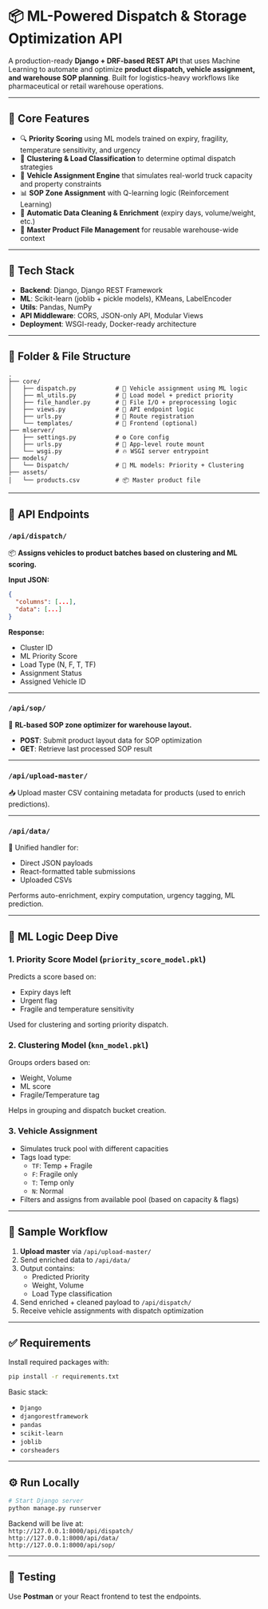 # 📦 ML-Powered Dispatch & Storage Optimization API

A production-ready **Django + DRF-based REST API** that uses Machine Learning to automate and optimize **product dispatch, vehicle assignment, and warehouse SOP planning**. Built for logistics-heavy workflows like pharmaceutical or retail warehouse operations.

---

## 🚀 Core Features

- 🔍 **Priority Scoring** using ML models trained on expiry, fragility, temperature sensitivity, and urgency
- 🧠 **Clustering & Load Classification** to determine optimal dispatch strategies
- 🚚 **Vehicle Assignment Engine** that simulates real-world truck capacity and property constraints
- 📊 **SOP Zone Assignment** with Q-learning logic (Reinforcement Learning)
- 🧼 **Automatic Data Cleaning & Enrichment** (expiry days, volume/weight, etc.)
- 🔄 **Master Product File Management** for reusable warehouse-wide context

---

## 🧩 Tech Stack

- **Backend**: Django, Django REST Framework
- **ML**: Scikit-learn (joblib + pickle models), KMeans, LabelEncoder
- **Utils**: Pandas, NumPy
- **API Middleware**: CORS, JSON-only API, Modular Views
- **Deployment**: WSGI-ready, Docker-ready architecture

---

## 📂 Folder & File Structure

```
.
├── core/
│   ├── dispatch.py           # 🚚 Vehicle assignment using ML logic
│   ├── ml_utils.py           # 🧠 Load model + predict priority
│   ├── file_handler.py       # 📄 File I/O + preprocessing logic
│   ├── views.py              # 🎯 API endpoint logic
│   ├── urls.py               # 🔗 Route registration
│   └── templates/            # 📄 Frontend (optional)
├── mlserver/
│   ├── settings.py           # ⚙️ Core config
│   ├── urls.py               # 🔗 App-level route mount
│   └── wsgi.py               # 🔥 WSGI server entrypoint
├── models/
│   └── Dispatch/             # 🧠 ML models: Priority + Clustering
├── assets/
│   └── products.csv          # 📦 Master product file
```

---

## 🔁 API Endpoints

### `/api/dispatch/`  
📦 **Assigns vehicles to product batches based on clustering and ML scoring.**

**Input JSON:**
```json
{
  "columns": [...],
  "data": [...]
}
```

**Response:**
- Cluster ID
- ML Priority Score
- Load Type (N, F, T, TF)
- Assignment Status
- Assigned Vehicle ID

---

### `/api/sop/`  
🧠 **RL-based SOP zone optimizer for warehouse layout.**

- **POST**: Submit product layout data for SOP optimization
- **GET**: Retrieve last processed SOP result

---

### `/api/upload-master/`  
📥 Upload master CSV containing metadata for products (used to enrich predictions).

---

### `/api/data/`  
🎯 Unified handler for:
- Direct JSON payloads
- React-formatted table submissions
- Uploaded CSVs

Performs auto-enrichment, expiry computation, urgency tagging, ML prediction.

---

## 🧠 ML Logic Deep Dive

### 1. **Priority Score Model (`priority_score_model.pkl`)**
Predicts a score based on:
- Expiry days left
- Urgent flag
- Fragile and temperature sensitivity

Used for clustering and sorting priority dispatch.

### 2. **Clustering Model (`knn_model.pkl`)**
Groups orders based on:
- Weight, Volume
- ML score
- Fragile/Temperature tag

Helps in grouping and dispatch bucket creation.

### 3. **Vehicle Assignment**
- Simulates truck pool with different capacities
- Tags load type:
  - `TF`: Temp + Fragile
  - `F`: Fragile only
  - `T`: Temp only
  - `N`: Normal
- Filters and assigns from available pool (based on capacity & flags)

---

## 📐 Sample Workflow

1. **Upload master** via `/api/upload-master/`
2. Send enriched data to `/api/data/`
3. Output contains:
   - Predicted Priority
   - Weight, Volume
   - Load Type classification
4. Send enriched + cleaned payload to `/api/dispatch/`
5. Receive vehicle assignments with dispatch optimization

---

## ✅ Requirements

Install required packages with:

```bash
pip install -r requirements.txt
```

Basic stack:
- `Django`
- `djangorestframework`
- `pandas`
- `scikit-learn`
- `joblib`
- `corsheaders`

---

## ⚙️ Run Locally

```bash
# Start Django server
python manage.py runserver
```

Backend will be live at:  
`http://127.0.0.1:8000/api/dispatch/`  
`http://127.0.0.1:8000/api/data/`  
`http://127.0.0.1:8000/api/sop/`

---

## 🧪 Testing

Use **Postman** or your React frontend to test the endpoints.
